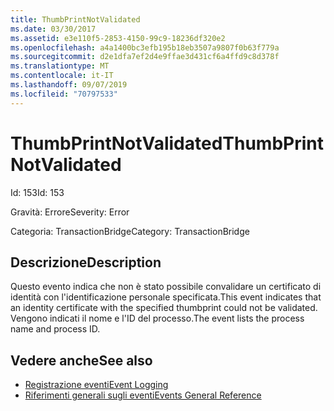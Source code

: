 ```yaml
---
title: ThumbPrintNotValidated
ms.date: 03/30/2017
ms.assetid: e3e110f5-2853-4150-99c9-18236df320e2
ms.openlocfilehash: a4a1400bc3efb195b18eb3507a9807f0b63f779a
ms.sourcegitcommit: d2e1dfa7ef2d4e9ffae3d431cf6a4ffd9c8d378f
ms.translationtype: MT
ms.contentlocale: it-IT
ms.lasthandoff: 09/07/2019
ms.locfileid: "70797533"
---
```

# <a name="thumbprintnotvalidated"></a><span data-ttu-id="a5a1c-102">ThumbPrintNotValidated</span><span class="sxs-lookup"><span data-stu-id="a5a1c-102">ThumbPrintNotValidated</span></span>
<span data-ttu-id="a5a1c-103">Id: 153</span><span class="sxs-lookup"><span data-stu-id="a5a1c-103">Id: 153</span></span>  
  
 <span data-ttu-id="a5a1c-104">Gravità: Errore</span><span class="sxs-lookup"><span data-stu-id="a5a1c-104">Severity: Error</span></span>  
  
 <span data-ttu-id="a5a1c-105">Categoria: TransactionBridge</span><span class="sxs-lookup"><span data-stu-id="a5a1c-105">Category: TransactionBridge</span></span>  
  
## <a name="description"></a><span data-ttu-id="a5a1c-106">Descrizione</span><span class="sxs-lookup"><span data-stu-id="a5a1c-106">Description</span></span>  
 <span data-ttu-id="a5a1c-107">Questo evento indica che non è stato possibile convalidare un certificato di identità con l'identificazione personale specificata.</span><span class="sxs-lookup"><span data-stu-id="a5a1c-107">This event indicates that an identity certificate with the specified thumbprint could not be validated.</span></span> <span data-ttu-id="a5a1c-108">Vengono indicati il nome e l'ID del processo.</span><span class="sxs-lookup"><span data-stu-id="a5a1c-108">The event lists the process name and process ID.</span></span>  
  
## <a name="see-also"></a><span data-ttu-id="a5a1c-109">Vedere anche</span><span class="sxs-lookup"><span data-stu-id="a5a1c-109">See also</span></span>

- [<span data-ttu-id="a5a1c-110">Registrazione eventi</span><span class="sxs-lookup"><span data-stu-id="a5a1c-110">Event Logging</span></span>](index.md)
- [<span data-ttu-id="a5a1c-111">Riferimenti generali sugli eventi</span><span class="sxs-lookup"><span data-stu-id="a5a1c-111">Events General Reference</span></span>](events-general-reference.md)
